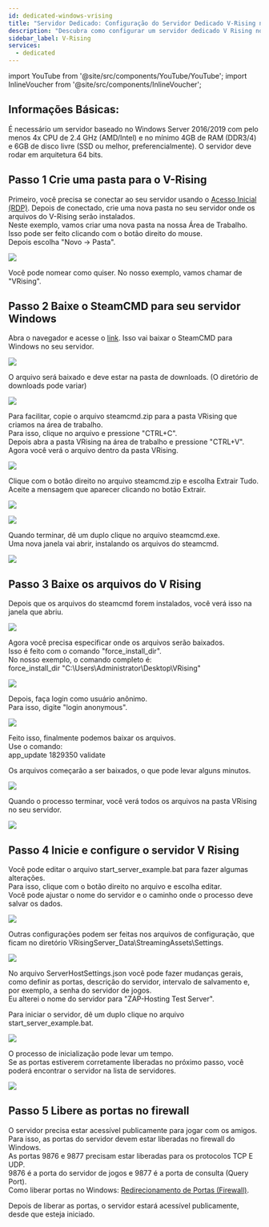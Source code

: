 ```yaml
---
id: dedicated-windows-vrising
title: "Servidor Dedicado: Configuração do Servidor Dedicado V-Rising no Windows"
description: "Descubra como configurar um servidor dedicado V Rising no Windows para desempenho ideal em jogos e gerenciamento do servidor → Saiba mais agora"
sidebar_label: V-Rising
services:
  - dedicated
---
```


import YouTube from '@site/src/components/YouTube/YouTube';
import InlineVoucher from '@site/src/components/InlineVoucher';

<YouTube videoId="to2ghqNpGLA" imageSrc="https://screensaver01.zap-hosting.com/index.php/s/yCRYqJAjTTp4YFf/preview" title="Como configurar um Servidor Dedicado V RISING no Windows!" description="Prefere entender melhor vendo as coisas em ação? A gente te entende! Mergulhe no nosso vídeo que explica tudo pra você. Seja se estiver com pressa ou só quiser absorver a informação da forma mais maneira possível!"/>

<InlineVoucher />

## Informações Básicas: 
É necessário um servidor baseado no Windows Server 2016/2019 com pelo menos 4x CPU de 2.4 GHz (AMD/Intel) e no mínimo 4GB de RAM (DDR3/4) e 6GB de disco livre (SSD ou melhor, preferencialmente). O servidor deve rodar em arquitetura 64 bits.

## Passo 1 Crie uma pasta para o V-Rising

Primeiro, você precisa se conectar ao seu servidor usando o [Acesso Inicial (RDP)](vserver-windows-userdp.md). Depois de conectado, crie uma nova pasta no seu servidor onde os arquivos do V-Rising serão instalados.  
Neste exemplo, vamos criar uma nova pasta na nossa Área de Trabalho.  
Isso pode ser feito clicando com o botão direito do mouse.  
Depois escolha "Novo -> Pasta".

![](https://screensaver01.zap-hosting.com/index.php/s/SzB3TgsSkHRAaAB/preview)

Você pode nomear como quiser. No nosso exemplo, vamos chamar de "VRising".

## Passo 2 Baixe o SteamCMD para seu servidor Windows

Abra o navegador e acesse o [link](https://steamcdn-a.akamaihd.net/client/installer/steamcmd.zip). Isso vai baixar o SteamCMD para Windows no seu servidor.

![](https://screensaver01.zap-hosting.com/index.php/s/oHSse2fToxxTpCt/preview)

O arquivo será baixado e deve estar na pasta de downloads. (O diretório de downloads pode variar)

![](https://screensaver01.zap-hosting.com/index.php/s/35r8Dm49xcdwfq4/preview)

Para facilitar, copie o arquivo steamcmd.zip para a pasta VRising que criamos na área de trabalho.  
Para isso, clique no arquivo e pressione "CTRL+C".  
Depois abra a pasta VRising na área de trabalho e pressione "CTRL+V".  
Agora você verá o arquivo dentro da pasta VRising.

![](https://screensaver01.zap-hosting.com/index.php/s/kKGt3gy2yDQXSLx/preview)

Clique com o botão direito no arquivo steamcmd.zip e escolha Extrair Tudo. Aceite a mensagem que aparecer clicando no botão Extrair.

![](https://screensaver01.zap-hosting.com/index.php/s/SHsNeRy4RbEenDX/preview)

![](https://screensaver01.zap-hosting.com/index.php/s/y5ef3ncPgYMTzFw/preview)

Quando terminar, dê um duplo clique no arquivo steamcmd.exe.  
Uma nova janela vai abrir, instalando os arquivos do steamcmd.

![](https://screensaver01.zap-hosting.com/index.php/s/TC2KAbWaCHEeZiF/preview)

## Passo 3 Baixe os arquivos do V Rising

Depois que os arquivos do steamcmd forem instalados, você verá isso na janela que abriu.

![](https://screensaver01.zap-hosting.com/index.php/s/GAb4TgCNbpiW2F2/preview)

Agora você precisa especificar onde os arquivos serão baixados.  
Isso é feito com o comando "force_install_dir".  
No nosso exemplo, o comando completo é:  
force_install_dir "C:\Users\Administrator\Desktop\VRising"

![](https://screensaver01.zap-hosting.com/index.php/s/DeNFAWGLLnKq7pr/preview)

Depois, faça login como usuário anônimo.  
Para isso, digite "login anonymous".

![](https://screensaver01.zap-hosting.com/index.php/s/pq74iCW6E2k8Sid/preview)

Feito isso, finalmente podemos baixar os arquivos.  
Use o comando:  
app_update 1829350 validate

Os arquivos começarão a ser baixados, o que pode levar alguns minutos.

![](https://screensaver01.zap-hosting.com/index.php/s/6XX8wtekd89PJec/preview)

Quando o processo terminar, você verá todos os arquivos na pasta VRising no seu servidor.

![](https://screensaver01.zap-hosting.com/index.php/s/y9Gx9ANEpgbpESy/preview)

## Passo 4 Inicie e configure o servidor V Rising

Você pode editar o arquivo start_server_example.bat para fazer algumas alterações.  
Para isso, clique com o botão direito no arquivo e escolha editar.  
Você pode ajustar o nome do servidor e o caminho onde o processo deve salvar os dados.

![](https://screensaver01.zap-hosting.com/index.php/s/zpEw92o7eQG9P2a/preview)

Outras configurações podem ser feitas nos arquivos de configuração, que ficam no diretório VRisingServer_Data\StreamingAssets\Settings.

![](https://screensaver01.zap-hosting.com/index.php/s/9TtQm6Yp8g3y5HH/preview)

No arquivo ServerHostSettings.json você pode fazer mudanças gerais, como definir as portas, descrição do servidor, intervalo de salvamento e, por exemplo, a senha do servidor de jogos.  
Eu alterei o nome do servidor para "ZAP-Hosting Test Server".

Para iniciar o servidor, dê um duplo clique no arquivo start_server_example.bat.

![](https://screensaver01.zap-hosting.com/index.php/s/gzs85C4HRy9MPTy/preview)

O processo de inicialização pode levar um tempo.  
Se as portas estiverem corretamente liberadas no próximo passo, você poderá encontrar o servidor na lista de servidores.

![](https://screensaver01.zap-hosting.com/index.php/s/S9mM8KNzsFARmQW/preview)

## Passo 5 Libere as portas no firewall

O servidor precisa estar acessível publicamente para jogar com os amigos. Para isso, as portas do servidor devem estar liberadas no firewall do Windows.  
As portas 9876 e 9877 precisam estar liberadas para os protocolos TCP E UDP.  
9876 é a porta do servidor de jogos e 9877 é a porta de consulta (Query Port).  
Como liberar portas no Windows: [Redirecionamento de Portas (Firewall)](vserver-windows-port.md).

Depois de liberar as portas, o servidor estará acessível publicamente, desde que esteja iniciado.

<InlineVoucher />